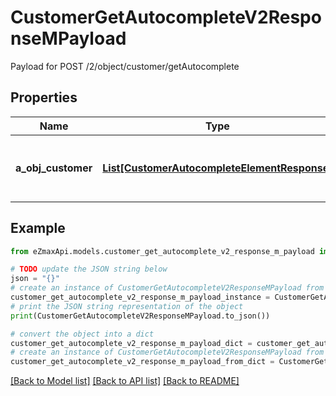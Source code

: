 # CustomerGetAutocompleteV2ResponseMPayload

Payload for POST /2/object/customer/getAutocomplete

## Properties

Name | Type | Description | Notes
------------ | ------------- | ------------- | -------------
**a_obj_customer** | [**List[CustomerAutocompleteElementResponse]**](CustomerAutocompleteElementResponse.md) | An array of Customer autocomplete element response. | 

## Example

```python
from eZmaxApi.models.customer_get_autocomplete_v2_response_m_payload import CustomerGetAutocompleteV2ResponseMPayload

# TODO update the JSON string below
json = "{}"
# create an instance of CustomerGetAutocompleteV2ResponseMPayload from a JSON string
customer_get_autocomplete_v2_response_m_payload_instance = CustomerGetAutocompleteV2ResponseMPayload.from_json(json)
# print the JSON string representation of the object
print(CustomerGetAutocompleteV2ResponseMPayload.to_json())

# convert the object into a dict
customer_get_autocomplete_v2_response_m_payload_dict = customer_get_autocomplete_v2_response_m_payload_instance.to_dict()
# create an instance of CustomerGetAutocompleteV2ResponseMPayload from a dict
customer_get_autocomplete_v2_response_m_payload_from_dict = CustomerGetAutocompleteV2ResponseMPayload.from_dict(customer_get_autocomplete_v2_response_m_payload_dict)
```
[[Back to Model list]](../README.md#documentation-for-models) [[Back to API list]](../README.md#documentation-for-api-endpoints) [[Back to README]](../README.md)


